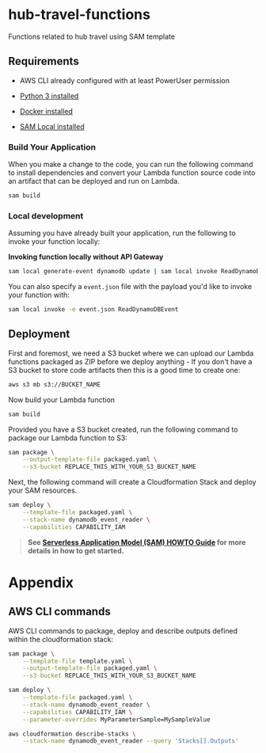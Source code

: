 # hub-travel-functions

Functions related to hub travel using SAM template

## Requirements

* AWS CLI already configured with at least PowerUser permission

* [Python 3 installed](https://www.python.org/downloads/)

* [Docker installed](https://www.docker.com/community-edition)
* [SAM Local installed](https://github.com/awslabs/aws-sam-local)


### Build Your Application

When you make a change to the code, you can run the following command to install dependencies
and convert your Lambda function source code into an artifact that can be deployed and run on Lambda.

```bash
sam build
```

### Local development

Assuming you have already built your application, run the following to invoke your function locally:

**Invoking function locally without API Gateway**

```bash
sam local generate-event dynamodb update | sam local invoke ReadDynamoDBEvent
```

You can also specify a `event.json` file with the payload you'd like to invoke your function with:

```bash
sam local invoke -e event.json ReadDynamoDBEvent
```

## Deployment

First and foremost, we need a S3 bucket where we can upload our Lambda functions packaged as ZIP before we deploy anything - If you don't have a S3 bucket to store code artifacts then this is a good time to create one:

```bash
aws s3 mb s3://BUCKET_NAME
```

Now build your Lambda function

```bash
sam build
```

Provided you have a S3 bucket created, run the following command to package our Lambda function to S3:

```bash
sam package \
    --output-template-file packaged.yaml \
    --s3-bucket REPLACE_THIS_WITH_YOUR_S3_BUCKET_NAME
```

Next, the following command will create a Cloudformation Stack and deploy your SAM resources.

```bash
sam deploy \
    --template-file packaged.yaml \
    --stack-name dynamodb_event_reader \
    --capabilities CAPABILITY_IAM
```

> **See [Serverless Application Model (SAM) HOWTO Guide](https://github.com/awslabs/serverless-application-model/blob/master/HOWTO.md) for more details in how to get started.**

# Appendix

## AWS CLI commands

AWS CLI commands to package, deploy and describe outputs defined within the cloudformation stack:

```bash
sam package \
    --template-file template.yaml \
    --output-template-file packaged.yaml \
    --s3-bucket REPLACE_THIS_WITH_YOUR_S3_BUCKET_NAME

sam deploy \
    --template-file packaged.yaml \
    --stack-name dynamodb_event_reader \
    --capabilities CAPABILITY_IAM \
    --parameter-overrides MyParameterSample=MySampleValue

aws cloudformation describe-stacks \
    --stack-name dynamodb_event_reader --query 'Stacks[].Outputs'
```

